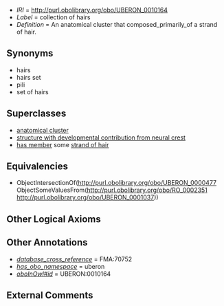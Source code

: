  * *IRI* = http://purl.obolibrary.org/obo/UBERON_0010164
 * *Label* = collection of hairs
 * *Definition* = An anatomical cluster that composed_primarily_of a strand of hair.

## Synonyms

 * hairs
 * hairs set
 * pili
 * set of hairs

## Superclasses

 * [anatomical cluster](../../UBERON/77/UBERON_0000477.md)
 * [structure with developmental contribution from neural crest](../../UBERON/14/UBERON_0010314.md)
 * [has member](../../RO/51/RO_0002351.md) some [strand of hair](../../UBERON/37/UBERON_0001037.md)

## Equivalencies

 * ObjectIntersectionOf(<http://purl.obolibrary.org/obo/UBERON_0000477> ObjectSomeValuesFrom(<http://purl.obolibrary.org/obo/RO_0002351> <http://purl.obolibrary.org/obo/UBERON_0001037>))

## Other Logical Axioms


## Other Annotations

 * *[database_cross_reference](../../ef/oboInOwl#hasDbXref.md)* = FMA:70752
 * *[has_obo_namespace](../../ce/oboInOwl#hasOBONamespace.md)* = uberon
 * *[oboInOwl#id](../../id/oboInOwl#id.md)* = UBERON:0010164

## External Comments

